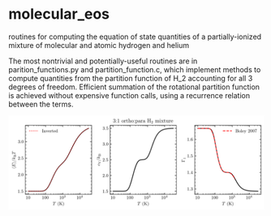 # molecular_eos
routines for computing the equation of state quantities of a partially-ionized mixture of molecular and atomic hydrogen and helium

The most nontrivial and potentially-useful routines are in parition_functions.py and partition_function.c, which implement methods to compute quantities from the partition function of H_2 accounting for all 3 degrees of freedom. Efficient summation of the rotational partition function is achieved without expensive function calls, using a recurrence relation between the terms.

![](H2_eos.png)
